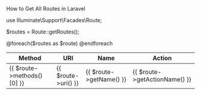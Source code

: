 How to Get All Routes in Laravel

use Illuminate\Support\Facades\Route;


$routes = Route::getRoutes();
 
 
 
 <table class="table table-bordered">
        <thead>
            <tr>
                <th>Method</th>
                <th>URI</th>
                <th>Name</th>
                <th>Action</th>
            </tr>
        </thead>
        <tbody>
            @foreach($routes as $route)
                <tr>
                    <td>{{ $route->methods()[0] }}</td>
                    <td>{{ $route->uri() }}</td>
                    <td>{{ $route->getName() }}</td>
                    <td>{{ $route->getActionName() }}</td>
                </tr>
            @endforeach
        </tbody>
    </table>
 
